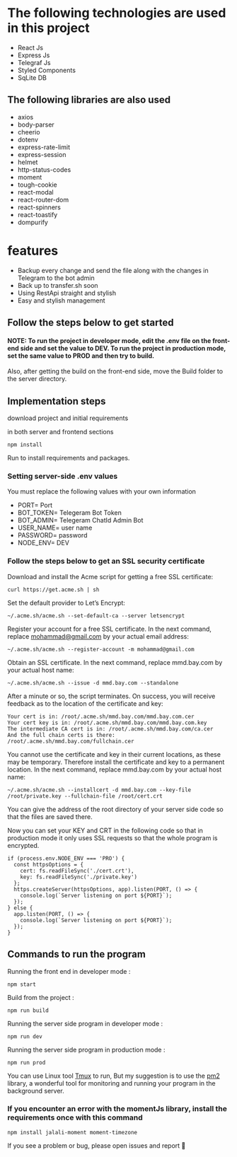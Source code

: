 # The following technologies are used in this project

- React Js
- Express Js
- Telegraf Js
- Styled Components
- SqLite DB

## The following libraries are also used

- axios
- body-parser
- cheerio
- dotenv
- express-rate-limit
- express-session
- helmet
- http-status-codes
- moment
- tough-cookie
- react-modal
- react-router-dom
- react-spinners
- react-toastify
- dompurify

# features
- Backup every change and send the file along with the changes in Telegram to the bot admin
- Back up to transfer.sh soon
- Using RestApi straight and stylish
- Easy and stylish management

## Follow the steps below to get started


#### NOTE: To run the project in developer mode, edit the .env file on the front-end side and set the value to **DEV**. To run the project in production mode, set the same value to **PROD** and then try to build.

Also, after getting the build on the front-end side, move the Build folder to the server directory.

## Implementation steps
download project and initial requirements

in both server and frontend sections
```
npm install
```
Run to install requirements and packages.

### Setting server-side .env values
You must replace the following values ​​with your own information

- PORT= Port
- BOT_TOKEN= Telegeram Bot Token
- BOT_ADMIN= Telegeram ChatId Admin Bot
- USER_NAME= user name
- PASSWORD= password
- NODE_ENV= DEV

### Follow the steps below to get an SSL security certificate

Download and install the Acme script for getting a free SSL certificate:

```
curl https://get.acme.sh | sh
```

Set the default provider to Let’s Encrypt:

```
~/.acme.sh/acme.sh --set-default-ca --server letsencrypt
```

Register your account for a free SSL certificate. In the next command, replace mohammad@gmail.com by your actual email address:

```
~/.acme.sh/acme.sh --register-account -m mohammad@gmail.com
```

Obtain an SSL certificate. In the next command, replace mmd.bay.com by your actual host name:

```
~/.acme.sh/acme.sh --issue -d mmd.bay.com --standalone
```

After a minute or so, the script terminates. On success, you will receive feedback as to the location of the certificate and key:

```
Your cert is in: /root/.acme.sh/mmd.bay.com/mmd.bay.com.cer
Your cert key is in: /root/.acme.sh/mmd.bay.com/mmd.bay.com.key
The intermediate CA cert is in: /root/.acme.sh/mmd.bay.com/ca.cer
And the full chain certs is there: /root/.acme.sh/mmd.bay.com/fullchain.cer

```

You cannot use the certificate and key in their current locations, as these may be temporary. Therefore install the certificate and key to a permanent location. In the next command, replace mmd.bay.com by your actual host name:

```
~/.acme.sh/acme.sh --installcert -d mmd.bay.com --key-file /root/private.key --fullchain-file /root/cert.crt
```

You can give the address of the root directory of your server side code so that the files are saved there.

Now you can set your KEY and CRT in the following code so that in production mode it only uses SSL requests so that the whole program is encrypted.

```
if (process.env.NODE_ENV === 'PRO') {
  const httpsOptions = {
    cert: fs.readFileSync('./cert.crt'),
    key: fs.readFileSync('./private.key')
  };
  https.createServer(httpsOptions, app).listen(PORT, () => {
    console.log(`Server listening on port ${PORT}`);
  });
} else {
  app.listen(PORT, () => {
    console.log(`Server listening on port ${PORT}`);
  });
}
```

## Commands to run the program

Running the front end in developer mode :
```
npm start
```

Build from the project :
```
npm run build
```

Running the server side program in developer mode :
```
npm run dev
```

Running the server side program in production mode :
```
npm run prod
```

You can use Linux tool [Tmux](https://tmuxcheatsheet.com/) to run, But my suggestion is to use the [pm2](https://pm2.keymetrics.io/) library, a wonderful tool for monitoring and running your program in the background server.


### If you encounter an error with the momentJs library, install the requirements once with this command

```
npm install jalali-moment moment-timezone
```

If you see a problem or bug, please open issues and report 🤍